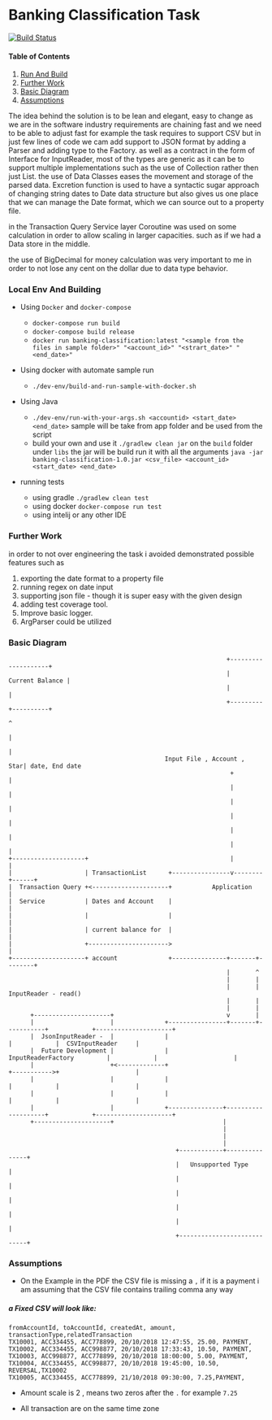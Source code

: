 # Banking Classification Task
[![Build Status](https://travis-ci.com/annoymousGiraf/banking-classification.svg?branch=master)](https://travis-ci.com/annoymousGiraf/banking-classification)
#### Table of Contents  
1. [Run And Build](#runAndBuild)  
2. [Further Work](#further)  
3. [Basic Diagram](#diagram)  
4. [Assumptions](#assumptions)  


The idea behind the solution is to be lean and elegant, easy to change as we are 
in the software industry requirements are chaining fast and we need to be able to adjust fast
for example the task requires to support CSV but in just few lines of code we cam add support to JSON format by adding a Parser and adding 
type to the Factory. as well as a contract in the form of Interface for InputReader,
most of the types are generic as it can be to support multiple implementations such as the use
of Collection rather then just List. the use of Data Classes eases the movement and storage of the parsed data. Excretion function is used to 
have a syntactic sugar approach of changing string dates to Date data structure but also gives us one place that we can manage the
Date format, which we can source out to a property file.

in the Transaction Query Service layer Coroutine was used on some calculation in order to allow scaling in larger capacities. 
such as if we had a Data store in the middle.  

the use of BigDecimal for money calculation was very important to me in order to not lose any cent on the dollar 
due to data type behavior.   


<a name="runAndBuild"/>

### Local Env And Building

* Using `Docker` and `docker-compose`
    * `docker-compose run build`
    * `docker-compose build release`
    * `docker run banking-classification:latest "<sample from the files in sample folder>" "<account_id>" "<strart_date>" "<end_date>"`
    
* Using docker with automate sample run
    * `./dev-env/build-and-run-sample-with-docker.sh`


* Using Java
    * `./dev-env/run-with-your-args.sh <accountid> <start_date> <end_date>` sample will be take from app folder and be used from the script
    * build your own and use it `./gradlew clean jar` on the `build` folder under `libs` the jar will be build run it with all the arguments 
    `java -jar banking-classification-1.0.jar <csv_file> <account_id> <start_date> <end_date>`

* running tests
    * using gradle `./gradlew clean test`
    * using docker `docker-compose run test`
    * using intelij or any other IDE
<a name="further"/>   
 
### Further Work
in order to not over engineering the task i avoided demonstrated possible features such as
1. exporting the date format to a property file
2. running regex on date input
3. supporting json file - though it is super easy with the given design
4. adding test coverage tool.
5. Improve basic logger.
6. ArgParser could be utilized


<a name="diagram"/>

### Basic Diagram

```
                                                            +--------------------+
                                                            |    Current Balance |
                                                            |                    |
                                                            +---------+----------+
                                                                      ^
                                                                      |
                                                                      |
                                           Input File , Account , Star| date, End date
                                                             +        |
                                                             |        |
                                                             |        |
                                                             |        |
                                                             |        |
                                                             |        |
+--------------------+                                       |        |
|                    | TransactionList      +----------------v--------+------+
|  Transaction Query +<---------------------+           Application          |
|  Service           | Dates and Account    |                                |
|                    |                      |                                |
|                    | current balance for  |                                |
|                    +---------------------->                                |
+--------------------+ account              +---------------+-------+--------+
                                                            |       ^
                                                            |       |
                                                            |       | InputReader - read()
                                                            |       |
                                                            |       |
      +---------------------+                               v       |
      |                     |              +----------------+-------+-----------+            +---------------------+
      |  JsonInputReader -  |              |                                    |            |  CSVInputReader     |
      |  Future Development |              |         InputReaderFactory         |            |                     |
      |                     +<-------------+                                    +----------->+                     |
      |                     |              |                                    |            |                     |
      |                     |              |                                    |            |                     |
      |                     |              +---------------+--------------------+            +---------------------+
      +---------------------+                              |
                                                           |
                                                           |
                                                           |
                                              +------------+---------------+
                                              |   Unsupported Type         |
                                              |                            |
                                              |                            |
                                              |                            |
                                              |                            |
                                              +----------------------------+

```

<a name="assumptions"/>

### Assumptions

* On the Example in the PDF the CSV file is missing a `,` if it is a payment i am assuming that the CSV file contains trailing comma any way


##### a Fixed CSV will look like:

```
fromAccountId, toAccountId, createdAt, amount, transactionType,relatedTransaction
TX10001, ACC334455, ACC778899, 20/10/2018 12:47:55, 25.00, PAYMENT,
TX10002, ACC334455, ACC998877, 20/10/2018 17:33:43, 10.50, PAYMENT,
TX10003, ACC998877, ACC778899, 20/10/2018 18:00:00, 5.00, PAYMENT,
TX10004, ACC334455, ACC998877, 20/10/2018 19:45:00, 10.50, REVERSAL,TX10002 
TX10005, ACC334455, ACC778899, 21/10/2018 09:30:00, 7.25,PAYMENT,
``` 


* Amount scale is 2 , means two zeros after the `.` for example `7.25`

* All transaction are on the same time zone